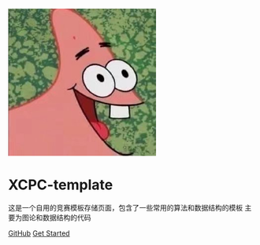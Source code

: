 ![logo](images/logo.png)

# XCPC-template

这是一个自用的竞赛模板存储页面，包含了一些常用的算法和数据结构的模板
主要为图论和数据结构的代码

[GitHub](https://github.com/Paxton-PKJ/XCPC-template)
[Get Started](README.md)